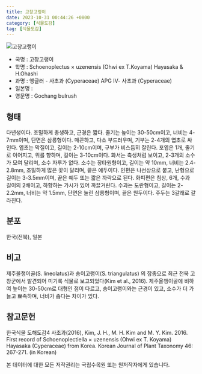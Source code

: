 ```yaml
---
title: 고창고랭이
date: 2023-10-31 00:44:26 +0800
category: [식물도감]
tag: [식물도감]
---
```




![고창고랭이](/fileUpload/plants/basic/illustration/9877_illustration_th2.jpg)
- 국명 : 고창고랭이
- 학명 : Schoenoplectus × uzenensis (Ohwi ex T.Koyama) Hayasaka & H.Ohashi
- 과명 : 앵글러 - 사초과 (Cyperaceae) APG Ⅳ- 사초과 (Cyperaceae)
- 일본명 : 
- 영문명 : Gochang bulrush


## 형태
다년생이다. 조밀하게 총생하고, 근경은 짧다. 줄기는 높이는 30-50cm이고, 너비는 4-7mm이며, 단면은 삼릉형이다. 매끈하고, 다소 부드러우며, 기부는 2-4개의 엽초로 싸인다. 엽초는 막질이고, 길이는 2-10cm이며, 구부가 비스듬히 잘린다. 포엽은 1개, 줄기로 이어지고, 위를 향하며, 길이는 3-10cm이다. 화서는 측생처럼 보이고, 2-3개의 소수가 모여 달리며, 소수 자루가 없다. 소수는 장타원형이고, 길이는 약 10mm, 너비는 2.4-2.8mm, 조밀하게 많은 꽃이 달리며, 끝은 예두이다. 인편은 나선상으로 붙고, 난형으로 길이는 3-3.5mm이며, 끝은 예두 또는 짧은 까락으로 된다. 화피편은 침상, 6개, 수과 길이의 2배이고, 하향하는 가시가 있어 까끌거린다. 수과는 도란형이고, 길이는 2-2.2mm, 너비는 약 1.5mm, 단면은 눌린 삼릉형이며, 끝은 원두이다. 주두는 3갈래로 갈라진다.
## 분포
한국(전북), 일본
## 비고
제주올챙이골(S. lineolatus)과 송이고랭이(S. triangulatus) 의 잡종으로 최근 전북 고창군에서 발견되어 미기록 식물로 보고되었다(Kim et al., 2016). 제주올챙이골에 비하여 높이는 30-50cm로 대형인 점이 다르고, 송이고랭이와는 근경이 있고, 소수가 더 가늘고 뾰족하며, 너비가 좁다는 차이가 있다.
## 참고문헌
한국식물 도해도감4 사초과(2016), Kim, J. H., M. H. Kim and M. Y. Kim. 2016. First record of Schoenoplectiella × uzenensis (Ohwi ex T. Koyama) Hayasaka (Cyperaceae) from Korea. Korean Journal of Plant Taxonomy 46: 267-271. (in Korean)






본 데이터에 대한 모든 저작권리는 국립수목원 또는 원저작자에게 있습니다.
